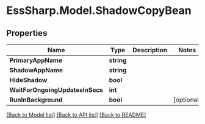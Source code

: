 # EssSharp.Model.ShadowCopyBean

## Properties

Name | Type | Description | Notes
------------ | ------------- | ------------- | -------------
**PrimaryAppName** | **string** |  | 
**ShadowAppName** | **string** |  | 
**HideShadow** | **bool** |  | 
**WaitForOngoingUpdatesInSecs** | **int** |  | 
**RunInBackground** | **bool** |  | [optional] 

[[Back to Model list]](../README.md#documentation-for-models) [[Back to API list]](../README.md#documentation-for-api-endpoints) [[Back to README]](../README.md)

